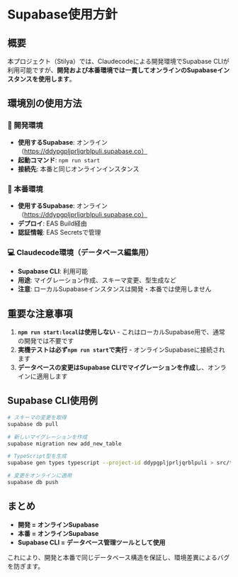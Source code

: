 # Supabase使用方針

## 概要

本プロジェクト（Stilya）では、Claudecodeによる開発環境でSupabase CLIが利用可能ですが、**開発および本番環境では一貫してオンラインのSupabaseインスタンスを使用します**。

## 環境別の使用方法

### 🔧 開発環境
- **使用するSupabase**: オンライン（https://ddypgpljprljqrblpuli.supabase.co）
- **起動コマンド**: `npm run start`
- **接続先**: 本番と同じオンラインインスタンス

### 🚀 本番環境
- **使用するSupabase**: オンライン（https://ddypgpljprljqrblpuli.supabase.co）
- **デプロイ**: EAS Build経由
- **認証情報**: EAS Secretsで管理

### 💻 Claudecode環境（データベース編集用）
- **Supabase CLI**: 利用可能
- **用途**: マイグレーション作成、スキーマ変更、型生成など
- **注意**: ローカルSupabaseインスタンスは開発・本番では使用しません

## 重要な注意事項

1. **`npm run start:local`は使用しない** - これはローカルSupabase用で、通常の開発では不要です
2. **実機テストは必ず`npm run start`で実行** - オンラインSupabaseに接続されます
3. **データベースの変更はSupabase CLIでマイグレーションを作成**し、オンラインに適用します

## Supabase CLI使用例

```bash
# スキーマの変更を取得
supabase db pull

# 新しいマイグレーションを作成
supabase migration new add_new_table

# TypeScript型を生成
supabase gen types typescript --project-id ddypgpljprljqrblpuli > src/types/database.types.ts

# 変更をオンラインに適用
supabase db push
```

## まとめ

- **開発 = オンラインSupabase**
- **本番 = オンラインSupabase**
- **Supabase CLI = データベース管理ツールとして使用**

これにより、開発と本番で同じデータベース構造を保証し、環境差異によるバグを防ぎます。
